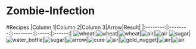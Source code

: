 # Zombie-Infection

#Recipes
|Column 1|Column 2|Column 3|Arrow|Result|
|:--------:|:--------:|:--------:|:-----:|:------:|
![wheat][wheat]|![wheat][wheat]|![wheat][wheat]|![air][air]|![air][air]
![sugar][sugar]|![water_bottle][water_bottle]|![sugar][sugar]|![arrow][arrow]|![cure][cure]
![air][air]|![gold_nugget][gold_nugget]|![air][air]|![air][air]

[wheat]: http://hydra-media.cursecdn.com/minecraft.gamepedia.com/c/c4/Grid_Wheat.png?version=318058a16723194d8bb32132eb27fcc4
[sugar]: http://hydra-media.cursecdn.com/minecraft.gamepedia.com/9/96/Grid_Sugar.png?version=53ec155e406e7d96b2ea4e39f321584d
[water_bottle]: http://hydra-media.cursecdn.com/minecraft.gamepedia.com/9/97/Grid_Water_Bottle.png?version=f401783232f472c2730266f35488cf58
[gold_nugget]: http://hydra-media.cursecdn.com/minecraft.gamepedia.com/1/1d/Grid_Gold_Nugget.png?version=667b8f04f12fd2ae0aab006c7062be11
[arrow]: http://i.imgur.com/hp5jeJM.png
[air]: http://i.imgur.com/vwmd73d.png
[cure]: http://hydra-media.cursecdn.com/minecraft.gamepedia.com/0/00/Grid_Potion_of_Regeneration.png?version=741e9c82a98de96abb0852a788adf77a
